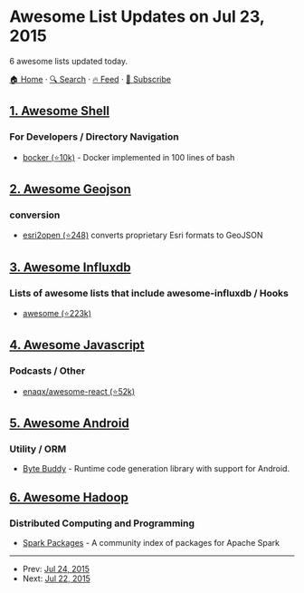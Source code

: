 # Awesome List Updates on Jul 23, 2015

6 awesome lists updated today.

[🏠 Home](/README.md) · [🔍 Search](https://test.trackawesomelist.com/search/) · [🔥 Feed](https://test.trackawesomelist.com/rss.xml) · [📮 Subscribe](https://trackawesomelist.us17.list-manage.com/subscribe?u=d2f0117aa829c83a63ec63c2f&id=36a103854c)



## [1. Awesome Shell](/content/alebcay/awesome-shell/README.md)

### For Developers / Directory Navigation

*   [bocker (⭐10k)](https://github.com/p8952/bocker) - Docker implemented in 100 lines of bash

## [2. Awesome Geojson](/content/tmcw/awesome-geojson/README.md)

### conversion

*   [esri2open (⭐248)](https://github.com/project-open-data/esri2open) converts proprietary Esri formats to GeoJSON

## [3. Awesome Influxdb](/content/mark-rushakoff/awesome-influxdb/README.md)

### Lists of awesome lists that include awesome-influxdb / Hooks

*   [awesome (⭐223k)](https://github.com/sindresorhus/awesome)

## [4. Awesome Javascript](/content/sorrycc/awesome-javascript/README.md)

### Podcasts / Other

*   [enaqx/awesome-react (⭐52k)](https://github.com/enaqx/awesome-react)

## [5. Awesome Android](/content/JStumpp/awesome-android/README.md)

### Utility / ORM

*   [Byte Buddy](http://bytebuddy.net) - Runtime code generation library with support for Android.

## [6. Awesome Hadoop](/content/youngwookim/awesome-hadoop/README.md)

### Distributed Computing and Programming

*   [Spark Packages](http://spark-packages.org/) - A community index of packages for Apache Spark

---

- Prev: [Jul 24, 2015](/content/2015/07/24/README.md)
- Next: [Jul 22, 2015](/content/2015/07/22/README.md)